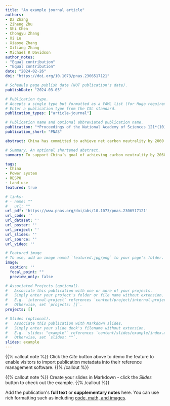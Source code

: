 ```yaml
---
title: "An example journal article"
authors:
- Da Zhang
- Ziheng Zhu
- Shi Chen
- Chongyu Zhang
- Xi Lu
- Xiaoye Zhang
- Xiliang Zhang
- Michael R Davidson
author_notes:
- "Equal contribution"
- "Equal contribution"
date: "2024-02-26"
doi: "https://doi.org/10.1073/pnas.2306517121"

# Schedule page publish date (NOT publication's date).
publishDate: "2024-03-05"

# Publication type.
# Accepts a single type but formatted as a YAML list (for Hugo requirements).
# Enter a publication type from the CSL standard.
publication_types: ["article-journal"]

# Publication name and optional abbreviated publication name.
publication: "*Proceedings of the National Academy of Sciences 121*(10)"
publication_short: "PNAS"

abstract: China has committed to achieve net carbon neutrality by 2060 to combat global climate change, which will require unprecedented deployment of negative emissions technologies, renewable energies (RE), and complementary infrastructure. At terawatt-scale deployment, land use limitations interact with operational and economic features of power systems. To address this, we developed a spatially resolved resource assessment and power systems planning optimization that models a full year of power system operations, sub-provincial RE siting criteria, and transmission connections. Our modeling results show that wind and solar must be expanded to 2,000 to 3,900 GW each, with one plausible pathway leading to 300 GW/yr combined annual additions in 2046 to 2060, a three-fold increase from today. Over 80% of solar and 55% of wind is constructed within 100 km of major load centers when accounting for current policies regarding land use. Large-scale low-carbon systems must balance key trade-offs in land use, RE resource quality, grid integration, and costs. Under more restrictive RE siting policies, at least 740 GW of distributed solar would become economically feasible in regions with high demand, where utility-scale deployment is limited by competition with agricultural land. Effective planning and policy formulation are necessary to achieve China’s climate goals.

# Summary. An optional shortened abstract.
summary: To support China’s goal of achieving carbon neutrality by 2060, we find that 2 to 4 terawatts are needed each for wind and solar power, eight to ten times its 2022 installations. A highly spatially resolved model reflecting key trade-offs in land availability per current government policies and grid integration shows that 80% of solar and 55% of wind should be constructed within 100 km of major load centers. The model also suggests that terawatt-level energy storage should be deployed from scratch, and ultra-high voltage inter-provincial transmission should double/triple its current size to ensure sufficient power supply. When land use is subject to even tighter policy restrictions, at least 25% of solar power should be distributed generation.

tags:
- China
- Power system
- RESPO
- Land use
featured: true

# links:
# - name: ""
#   url: ""
url_pdf: 'https://www.pnas.org/doi/abs/10.1073/pnas.2306517121'
url_code: ''
url_dataset: ''
url_poster: ''
url_project: ''
url_slides: ''
url_source: ''
url_video: ''

# Featured image
# To use, add an image named `featured.jpg/png` to your page's folder. 
image:
  caption: ''
  focal_point: ""
  preview_only: false

# Associated Projects (optional).
#   Associate this publication with one or more of your projects.
#   Simply enter your project's folder or file name without extension.
#   E.g. `internal-project` references `content/project/internal-project/index.md`.
#   Otherwise, set `projects: []`.
projects: []

# Slides (optional).
#   Associate this publication with Markdown slides.
#   Simply enter your slide deck's filename without extension.
#   E.g. `slides: "example"` references `content/slides/example/index.md`.
#   Otherwise, set `slides: ""`.
slides: example
---
```


{{% callout note %}}
Click the *Cite* button above to demo the feature to enable visitors to import publication metadata into their reference management software.
{{% /callout %}}

{{% callout note %}}
Create your slides in Markdown - click the *Slides* button to check out the example.
{{% /callout %}}

Add the publication's **full text** or **supplementary notes** here. You can use rich formatting such as including [code, math, and images](https://docs.hugoblox.com/content/writing-markdown-latex/).
